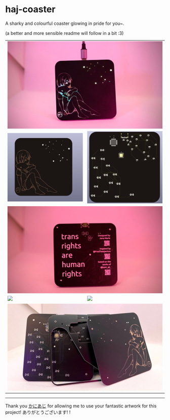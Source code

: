 # haj-coaster

A sharky and colourful coaster glowing in pride for you~.

(a better and more sensible readme will follow in a bit :3)

<table>
  <tbody>
    <tr>
      <td colspan="2">
        <img src="images/b1.jpeg"/>
      </td>
    </tr>
    <tr>
      <td>
        <img src="images/1.png"/>
      </td>
      <td>
        <img src="images/2.png"/>
      </td>
    </tr>
    <tr>
      <td colspan="2">
        <img src="images/b2.jpeg"/>
      </td>
    </tr>
    <tr>
      <td>
        <img src="images/b5.png"/>
      </td>
      <td>
        <img src="images/b4.png"/>
      </td>
    </tr>
    <tr>
      <td colspan="2">
        <img src="images/b6.jpeg"/>
      </td>
    </tr>
  </tbody>
</table>

---

Thank you [かにあじ](https://void-aquarium.com/) for allowing me to use your fantastic artwork for this project! ありがとうございます!
!
